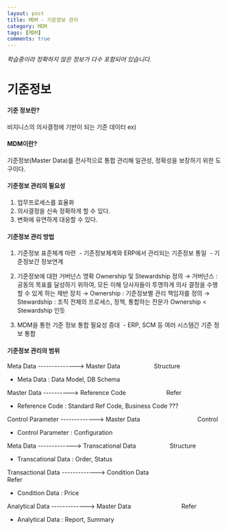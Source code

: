 ```yaml
---
layout: post
title: MDM - 기준정보 관리
category: MDM
tags: [MDM]
comments: true
---
```

*학습중이라 정확하지 않은 정보가 다수 포함되어 있습니다.*


# 기준정보
#### 기준 정보란?
비지니스의 의사결정에 기반이 되는 기준 데이터
ex)

#### MDM이란?
기준정보(Master Data)를 전사적으로 통합 관리해 일관성, 정확성을 보장하기 위한 도구이다.

#### 기준정보 관리의 필요성
1. 업무프로세스를 효율화
2. 의사결정을 신속 정확하게 할 수 있다.
3. 변화에 유연하게 대응할 수 있다.


#### 기준정보 관리 방법
1. 기준정보 표준체계 마련
&nbsp;- 기준정보체계와 ERP에서 관리되는 기준정보 통일
&nbsp;- 기준정보간 정보연계

2. 기준정보에 대한 거버넌스 명확
  Ownership 및 Stewardship 정의
  → 거버넌스 : 공동의 목표를 달성하기 위하여, 모든 이해 당사자들이 투명하게 의사 결정을 수행할 수 있게 하는 제반 장치
  → Ownership : 기준정보별 관리 책임자를 정의
  → Stewardship : 조직 전체의 프로세스, 정책, 통합하는 전문가
  Ownership < Stewardship 인듯  

3. MDM을 통한 기준 정보 통합 필요성 증대
&nbsp;- ERP, SCM 등 여러 시스템간 기준 정보 통합


#### 기준정보 관리의 범위
Meta Data --------------> Master Data
&nbsp;&nbsp;&nbsp;&nbsp;&nbsp;&nbsp;&nbsp;&nbsp;&nbsp;&nbsp;&nbsp;&nbsp;&nbsp;&nbsp;&nbsp;&nbsp;&nbsp;&nbsp;&nbsp;Structure
* Meta Data : Data Model, DB Schema

Master Data ----------> Reference Code
&nbsp;&nbsp;&nbsp;&nbsp;&nbsp;&nbsp;&nbsp;&nbsp;&nbsp;&nbsp;&nbsp;&nbsp;&nbsp;&nbsp;&nbsp;&nbsp;&nbsp;&nbsp;&nbsp;&nbsp;&nbsp;&nbsp;&nbsp;Refer
* Reference Code : Standard Ref Code, Business Code ???

Control Parameter -------------> Master Data
&nbsp;&nbsp;&nbsp;&nbsp;&nbsp;&nbsp;&nbsp;&nbsp;&nbsp;&nbsp;&nbsp;&nbsp;&nbsp;&nbsp;&nbsp;&nbsp;&nbsp;&nbsp;&nbsp;&nbsp;&nbsp;&nbsp;&nbsp;&nbsp;&nbsp;&nbsp;&nbsp;&nbsp;&nbsp;&nbsp;&nbsp;&nbsp;&nbsp;Control
* Control Parameter : Configuration

Meta Data -------------> Transcational Data
&nbsp;&nbsp;&nbsp;&nbsp;&nbsp;&nbsp;&nbsp;&nbsp;&nbsp;&nbsp;&nbsp;&nbsp;&nbsp;&nbsp;&nbsp;&nbsp;&nbsp;&nbsp;&nbsp;Structure

* Transcational Data : Order, Status


Transactional Data -------------> Condition Data
&nbsp;&nbsp;&nbsp;&nbsp;&nbsp;&nbsp;&nbsp;&nbsp;&nbsp;&nbsp;&nbsp;&nbsp;&nbsp;&nbsp;&nbsp;&nbsp;&nbsp;&nbsp;&nbsp;&nbsp;&nbsp;&nbsp;&nbsp;&nbsp;&nbsp;&nbsp;&nbsp;&nbsp;&nbsp;&nbsp;&nbsp;&nbsp;&nbsp;&nbsp; Refer
* Condition Data : Price

Analytical Data -------------> Master Data
&nbsp;&nbsp;&nbsp;&nbsp;&nbsp;&nbsp;&nbsp;&nbsp;&nbsp;&nbsp;&nbsp;&nbsp;&nbsp;&nbsp;&nbsp;&nbsp;&nbsp;&nbsp;&nbsp;&nbsp;&nbsp;&nbsp;&nbsp;&nbsp;&nbsp;&nbsp;&nbsp;&nbsp;&nbsp;Refer
* Analytical Data : Report, Summary
